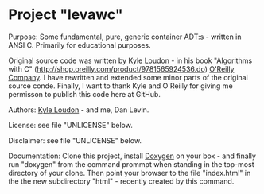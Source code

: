 Project "levawc"
======
 
Purpose: Some fundamental, pure, generic container ADT:s - written in ANSI C. Primarily for educational purposes. 

Original source code was written by <a href="http://www.kyleloudon.com/">Kyle Loudon</a> - in his book "Algorithms with C" (http://shop.oreilly.com/product/9781565924536.do) <a href="http://http://oreilly.com/">O'Reilly Company</a>. I have rewritten and extended some minor parts of the original source conde. Finally, I want to thank Kyle and O'Reilly for giving me permisson to publish this code here at GitHub.

Authors: <a href="http://www.kyleloudon.com/">Kyle Loudon</a> - and me, Dan Levin.

License: see file "UNLICENSE" below.

Disclaimer: see file "UNLICENSE" below.

Documentation: Clone this project, install <a href="http://www.stack.nl/~dimitri/doxygen/">Doxygen</a> on your box - and finally run "doxygen" from the command prommpt when standing in the top-most directory of your clone. Then point your browser to the file "index.html" in the the new subdirectory  "html" - recently created by this command.

